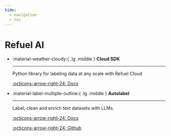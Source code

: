 ```yaml
---
hide:
  - navigation
  - toc
---
```


# Refuel AI

<div class="grid cards" markdown>

-   :material-weather-cloudy:{ .lg .middle } __Cloud SDK__

    ---

    Python library for labeling data at any scale with Refuel Cloud

    [:octicons-arrow-right-24: Docs](python-sdk.md)

-   :material-label-multiple-outline:{ .lg .middle } __Autolabel__

    ---

    Label, clean and enrich text datasets with LLMs.

    [:octicons-arrow-right-24: Docs](autolabel/index.md)


    [:octicons-arrow-right-24: Github](https://github.com/refuel-ai/autolabel)

</div>
